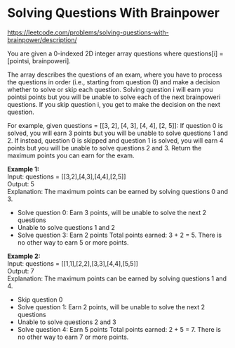 # Solving Questions With Brainpower
https://leetcode.com/problems/solving-questions-with-brainpower/description/

You are given a 0-indexed 2D integer array questions where questions[i] = [pointsi, brainpoweri].

The array describes the questions of an exam, where you have to process the questions in order (i.e., starting from question 0) and make a decision whether to solve or skip each question. Solving question i will earn you pointsi points but you will be unable to solve each of the next brainpoweri questions. If you skip question i, you get to make the decision on the next question.

For example, given questions = [[3, 2], [4, 3], [4, 4], [2, 5]]:
If question 0 is solved, you will earn 3 points but you will be unable to solve questions 1 and 2.
If instead, question 0 is skipped and question 1 is solved, you will earn 4 points but you will be unable to solve questions 2 and 3.
Return the maximum points you can earn for the exam.

<b>Example 1:</b>\
Input: questions = [[3,2],[4,3],[4,4],[2,5]]\
Output: 5\
Explanation: The maximum points can be earned by solving questions 0 and 3.
- Solve question 0: Earn 3 points, will be unable to solve the next 2 questions
- Unable to solve questions 1 and 2
- Solve question 3: Earn 2 points
Total points earned: 3 + 2 = 5. There is no other way to earn 5 or more points.

<b>Example 2:</b>\
Input: questions = [[1,1],[2,2],[3,3],[4,4],[5,5]]\
Output: 7\
Explanation: The maximum points can be earned by solving questions 1 and 4.
- Skip question 0
- Solve question 1: Earn 2 points, will be unable to solve the next 2 questions
- Unable to solve questions 2 and 3
- Solve question 4: Earn 5 points
Total points earned: 2 + 5 = 7. There is no other way to earn 7 or more points.
